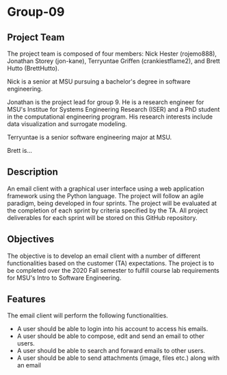 # Group-09

## Project Team
The project team is composed of four members: Nick Hester (rojemo888), Jonathan Storey (jon-kane), Terryuntae Griffen (crankiestflame2), and Brett Hutto (BrettHutto).

Nick is a senior at MSU pursuing a bachelor's degree in software engineering.

Jonathan is the project lead for group 9. He is a research engineer for MSU's Institue for Systems Engineering Research (ISER) and a PhD student in the computational engineering program. His research interests include data visualization and surrogate modeling. 

Terryuntae is a senior software engineering major at MSU.

Brett is... 

## Description
An email client with a graphical user interface using a web application framework using the Python language. The project will follow an agile paradigm, being developed in four sprints. The project will be evaluated at the completion of each sprint by criteria specified by the TA. All project deliverables for each sprint will be stored on this GitHub repository.

## Objectives
The objective is to develop an email client with a number of different functionalities based on the customer (TA) expectations. The project is to be completed over the 2020 Fall semester to fulfill course lab requirements for MSU's Intro to Software Engineering. 

## Features
The email client will perform the following functionalities.
- A user should be able to login into his account to access his emails.
- A user should be able to compose, edit and send an email to other users.
- A user should be able to search and forward emails to other users.
- A user should be able to send attachments (image, files etc.) along with an email
